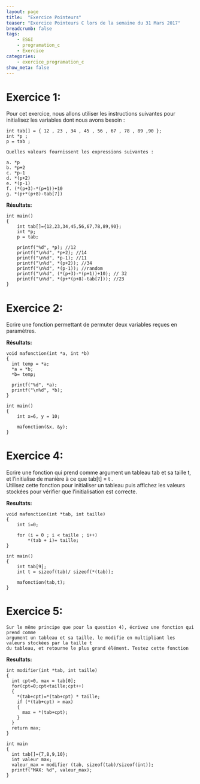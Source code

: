 ```yaml
---
layout: page
title:  "Exercice Pointeurs"
teaser: "Exercice Pointeurs C lors de la semaine du 31 Mars 2017"
breadcrumb: false
tags:
    - ESGI
    - programation_c
    - Exercice
categories:
    - exercice_programation_c
show_meta: false
---
```


# Exercice 1:

Pour cet exercice, nous allons utiliser les instructions suivantes pour initialisez les variables dont nous avons besoin :

    int tab[] = { 12 , 23 , 34 , 45 , 56 , 67 , 78 , 89 ,90 };
    int *p ;
    p = tab ;

    Quelles valeurs fournissent les expressions suivantes :

    a. *p
    b. *p+2
    c. *p-1
    d. *(p+2)
    e. *(p-1)
    f. (*(p+3)-*(p+1))+10
    g. *(p+*(p+8)-tab[7])

**Résultats:**

    int main()
    {
        int tab[]={12,23,34,45,56,67,78,89,90};
        int *p;
        p = tab;

        printf("%d", *p); //12
        printf("\n%d", *p+2); //14
        printf("\n%d", *p-1); //11
        printf("\n%d", *(p+2)); //34
        printf("\n%d", *(p-1)); //random
        printf("\n%d", (*(p+3)-*(p+1))+10); // 32
        printf("\n%d", *(p+*(p+8)-tab[7])); //23
    }

# Exercice 2:

Ecrire une fonction permettant de permuter deux variables reçues en paramètres.

**Résultats:**

    void mafonction(int *a, int *b)
    {
      int temp = *a;
      *a = *b;
      *b= temp;

      printf("%d", *a);
      printf("\n%d", *b);
    }

    int main()
    {
        int x=6, y = 10;

        mafonction(&x, &y);
    }

# Exercice 4:

Ecrire une fonction qui prend comme argument un tableau tab et sa taille t, et l’initialise de manière à ce que tab[t] = t .  
Utilisez cette fonction pour initialiser un tableau puis affichez les valeurs stockées pour vérifier que l’initialisation est correcte.

**Resultats:**

    void mafonction(int *tab, int taille)
    {
        int i=0;

        for (i = 0 ; i < taille ; i++)
            *(tab + i)= taille;
    }

    int main()
    {
        int tab[9];
        int t = sizeof(tab)/ sizeof(*(tab));

        mafonction(tab,t);
    }

# Exercice 5:

    Sur le même principe que pour la question 4), écrivez une fonction qui prend comme
    argument un tableau et sa taille, le modifie en multipliant les valeurs stockées par la taille t
    du tableau, et retourne le plus grand élément. Testez cette fonction


**Resultats:**

    int modifier(int *tab, int taille)
    {
      int cpt=0, max = tab[0];
      for(cpt=0;cpt<taille;cpt++)
      {
        *(tab+cpt)=*(tab+cpt) * taille;
        if (*(tab+cpt) > max)
        {
          max = *(tab+cpt);
        }
      }
      return max;
    }

    int main
    {
      int tab[]={7,8,9,10};
      int valeur max;
      valeur_max = modifier (tab, sizeof(tab)/sizeof(int));
      printf("MAX: %d", valeur_max);
    }

